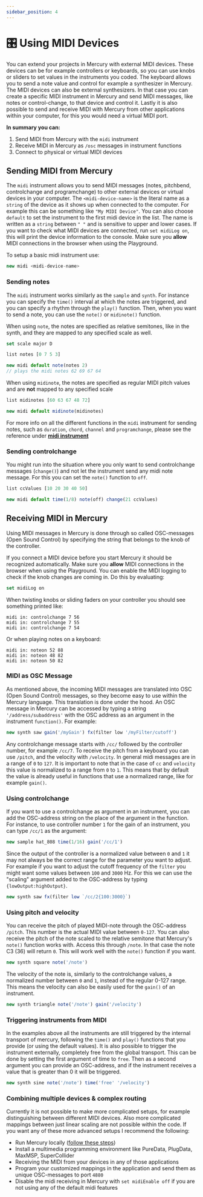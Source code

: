 ```yaml
---
sidebar_position: 4
---
```


# 🎛 Using MIDI Devices

You can extend your projects in Mercury with external MIDI devices. These devices can be for example controllers or keyboards, so you can use knobs or sliders to set values in the instruments you coded. The keyboard allows you to send a note value and control for example a synthesizer in Mercury. The MIDI devices can also be external synthesizers. In that case you can create a specific MIDI instrument in Mercury and send MIDI messages, like notes or control-change, to that device and control it. Lastly it is also possible to send and receive MIDI with Mercury from other applications within your computer, for this you would need a virtual MIDI port. 

**In summary you can:**

1. Send MIDI from Mercury with the `midi` instrument
2. Receive MIDI in Mercury as `/osc` messages in instrument functions
3. Connect to physical or virtual MIDI devices

## Sending MIDI from Mercury

The `midi` instrument allows you to send MIDI messages (notes, pitchbend, controlchange and programchange) to other external devices or virtual devices in your computer. The `<midi-device-name>` is the literal name as a `string` of the device as it shows up when connected to the computer. For example this can be something like `"My MIDI Device"`. You can also choose `default` to set the instrument to the first midi device in the list. The name is written as a `string` between `" "` and is sensitive to upper and lower cases. If you want to check what MIDI devices are connected, run `set midiLog on`, this will print the device information to the console. Make sure you **allow** MIDI connections in the browser when using the Playground.

To setup a basic midi instrument use:

```js
new midi <midi-device-name>
```

### Sending notes

The `midi` instrument works similarly as the `sample` and `synth`. For instance you can specify the `time()` interval at which the notes are triggered, and you can specify a rhythm through the `play()` function. Then, when you want to send a note, you can use the `note()` or `midinote()` function.

When using `note`, the notes are specified as relative semitones, like in the synth, and they are mapped to any specified scale as well.

```js
set scale major D

list notes [0 7 5 3]

new midi default note(notes 2)
// plays the midi notes 62 69 67 64
```

When using `midinote`, the notes are specified as regular MIDI pitch values and are **not** mapped to any specified scale

```js
list midinotes [60 63 67 48 72]

new midi default midinote(midinotes)
```

For more info on all the different functions in the `midi` instrument for sending notes, such as `duration`, `chord`, `channel` and `programchange`, please see the reference under [**midi instrument**](./../reference/instruments.md#midi)

### Sending controlchange

You might run into the situation where you only want to send controlchange messages (`change()`) and not let the instrument send any midi note message. For this you can set the `note()` function to `off`.

```js
list ccValues [10 20 30 40 50]

new midi default time(1/8) note(off) change(21 ccValues)
```

## Receiving MIDI in Mercury

Using MIDI messages in Mercury is done through so called OSC-messages (Open Sound Control) by specifying the string that belongs to the knob of the controller.

If you connect a MIDI device before you start Mercury it should be recognized automatically. Make sure you **allow** MIDI connections in the browser when using the Playground. You can enable the MIDI logging to check if the knob changes are coming in. Do this by evaluating:

```js
set midiLog on
```

When twisting knobs or sliding faders on your controller you should see something printed like:

```
midi in: controlchange 7 56
midi in: controlchange 7 55
midi in: controlchange 7 54
```

Or when playing notes on a keyboard:

```
midi in: noteon 52 88
midi in: noteon 48 82
midi in: noteon 50 82
```

### MIDI as OSC Message

As mentioned above, the incoming MIDI messages are translated into OSC (Open Sound Control) messages, so they become easy to use within the Mercury language. This translation is done under the hood. An OSC message in Mercury can be accessed by typing a string `'/address/subaddress'` with the OSC address as an argument in the instrument `function()`. For example:

```js
new synth saw gain('/myGain') fx(filter low '/myFilter/cutoff')
```

Any controlchange message starts with `/cc/` followed by the controller number, for example `/cc/7`. To receive the pitch from a keyboard you can use `/pitch`, and the velocity with `/velocity`. In general midi messages are in a range of `0` to `127`. It is important to note that in the case of `cc` and `velocity` this value is normalized to a range from `0` to `1`. This means that by default the value is already useful in functions that use a normalized range, like for example `gain()`. 

### Using controlchange

If you want to use a controlchange as argument in an instrument, you can add the OSC-address string on the place of the argument in the function. For instance, to use controller number `1` for the gain of an instrument, you can type `/cc/1` as the argument:

```js
new sample hat_808 time(1/16) gain('/cc/1')
```

Since the output of the controller is a normalized value between `0` and `1` it may not always be the correct range for the parameter you want to adjust. For example if you want to adjust the cutoff frequency of the `filter` you might want some values between `100` and `3000` Hz. For this we can use the "scaling" argument added to the OSC-address by typing `{lowOutput:highOutput}`.

```js
new synth saw fx(filter low `/cc/2{100:3000}`)
```

### Using pitch and velocity

You can receive the pitch of played MIDI-note through the OSC-address `/pitch`. This number is the actual MIDI value between `0-127`. You can also receive the pitch of the note scaled to the relative semitone that Mercury's `note()` function works with. Access this through `/note`. In that case the note C3 (36) will return `0`. This will work well with the `note()` function if you want.

```js
new synth square note('/note')
```

The velocity of the note is, similarly to the controlchange values, a normalized number between `0` and `1`, instead of the regular 0-127 range. This means the velocity can also be easily used for the `gain()` of an instrument.

```js
new synth triangle note('/note') gain('/velocity')
```

### Triggering instruments from MIDI

In the examples above all the instruments are still triggered by the internal transport of mercury, following the `time()` and `play()` functions that you provide (or using the default values). It is also possible to trigger the instrument externally, completely free from the global transport. This can be done by setting the first argument of time to `free`. Then as a second argument you can provide an OSC-address, and if the instrument receives a value that is greater than 0 it will be triggered.

```js
new synth sine note('/note') time('free' '/velocity')
```

### Combining multiple devices & complex routing

Currently it is not possible to make more complicated setups, for example distinguishing between different MIDI devices. Also more complicated mappings between just linear scaling are not possible within the code. If you want any of these more advanced setups I recommend the following:

- Run Mercury locally ([follow these steps](./../getting-started.md#-without-internet))
- Install a multimedia programming environment like PureData, PlugData, MaxMSP, SuperCollider
- Receiving the MIDI from your devices in any of those applications
- Program your customized mappings in the application and send them as unique OSC-messages to port `4880`
- Disable the midi receiving in Mercury with `set midiEnable off` if you are not using any of the default midi features
